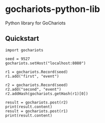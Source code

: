 # gochariots-python-lib
Python library for GoChariots

## Quickstart

    import gochariots

    seed = 9527
    gochariots.setHost("localhost:8080")

    r1 = gochariots.Record(seed)
    r1.add("first", "event")

    r2 = gochariots.Record(seed)
    r2.add("second", "event")
    r2.addHash(gochariots.getHash(r1)[0])

    result = gochariots.post(r2)
    print(result.content)
    result = gochariots.post(r1)
    print(result.content)
